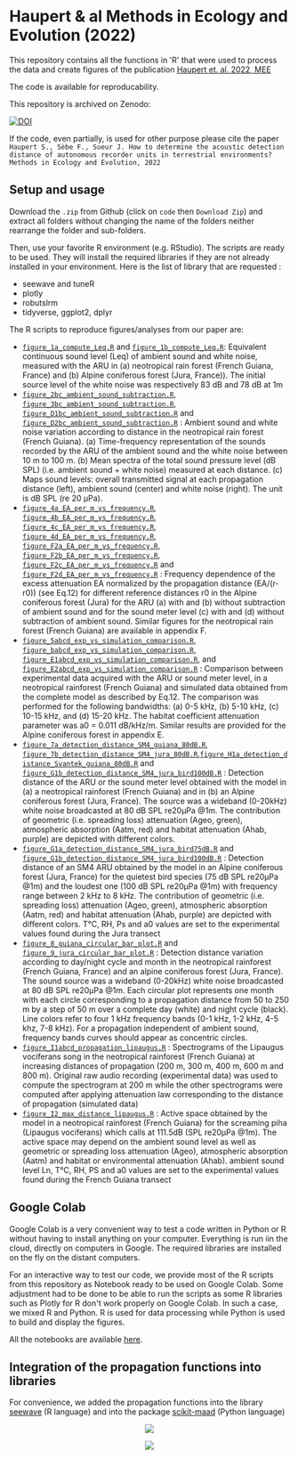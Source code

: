 # Haupert & al Methods in Ecology and Evolution (2022)

This repository contains all the functions in 'R' that were used to process the data and create figures of the publication 
[Haupert et. al. 2022, MEE](https://www.to.be.defined.fr)

The code is available for reproducability.

This repository is archived on Zenodo:

[![DOI](https://zenodo.org/badge/DOI/XXXX/zenodo.XXXXXX.svg)](https://doi.org/10.5281/zenodo.3530203)

If the code, even partially, is used for other purpose please cite the paper `Haupert S., Sèbe F., Sueur J. How to determine the acoustic detection 
distance of autonomous recorder units in terrestrial environments? Methods in Ecology and Evolution, 2022`

## Setup and usage

Download the `.zip` from Github (click on `code` then `Download Zip`) and extract all folders without changing the name of the folders neither rearrange the folder
and sub-folders.

Then, use your favorite R environment (e.g. RStudio). The scripts are ready to be used. They will install the required libraries if they are not already installed
in your environment. Here is the list of library that are requested :
* seewave and tuneR
* plotly
* robutslrm
* tidyverse, ggplot2, dplyr

The R scripts to reproduce figures/analyses from our paper are:
 
* [`figure_1a_compute_Leq.R`](https://github.com/shaupert/haupert_MEE_2022/blob/master/scripts/figure_1a_compute_Leq.R) and [`figure_1b_compute_Leq.R`](https://github.com/shaupert/haupert_MEE_2022/blob/master/scripts/figure_1b_compute_Leq.R): Equivalent continuous sound level (Leq) of ambient sound and white noise, measured with the ARU in (a) neotropical rain forest (French Guiana, France) and (b) Alpine coniferous forest (Jura, France)). The initial source level of the white noise was respectively 83 dB and 78 dB at 1m
* [`figure_2bc_ambient_sound_subtraction.R`](https://github.com/shaupert/haupert_MEE_2022/blob/master/scripts/figure_2bc_ambient_sound_subtraction.R), [`figure_3bc_ambient_sound_subtraction.R`](https://github.com/shaupert/haupert_MEE_2022/blob/master/scripts/figure_3bc_ambient_sound_subtraction.R), [`figure_D1bc_ambient_sound_subtraction.R`](https://github.com/shaupert/haupert_MEE_2022/blob/master/scripts/figure_D1bc_ambient_sound_subtraction.R) and [`figure_D2bc_ambient_sound_subtraction.R`](https://github.com/shaupert/haupert_MEE_2022/blob/master/scripts/figure_D2bc_ambient_sound_subtraction.R) : Ambient sound and white noise variation according to distance in the neotropical rain forest (French Guiana). (a) Time-frequency representation of the sounds recorded by the ARU of the ambient sound and the white noise between 10 m to 100 m. (b) Mean spectra of the total sound pressure level (dB SPL) (i.e. ambient sound + white noise) measured at each distance. (c) Maps sound levels: overall transmitted signal at each propagation distance (left),  ambient sound (center) and white noise (right). The unit is dB SPL (re 20 µPa).
* [`figure_4a_EA_per_m_vs_frequency.R`](https://github.com/shaupert/haupert_MEE_2022/blob/master/scripts/figure_4a_EA_per_m_vs_frequency.R), [`figure_4b_EA_per_m_vs_frequency.R`](https://github.com/shaupert/haupert_MEE_2022/blob/master/scripts/figure_4b_EA_per_m_vs_frequency.R), [`figure_4c_EA_per_m_vs_frequency.R`](https://github.com/shaupert/haupert_MEE_2022/blob/master/scripts/figure_4c_EA_per_m_vs_frequency.R), [`figure_4d_EA_per_m_vs_frequency.R`](https://github.com/shaupert/haupert_MEE_2022/blob/master/scripts/figure_4d_EA_per_m_vs_frequency.R), [`figure_F2a_EA_per_m_vs_frequency.R`](https://github.com/shaupert/haupert_MEE_2022/blob/master/scripts/figure_F2a_EA_per_m_vs_frequency.R), [`figure_F2b_EA_per_m_vs_frequency.R`](https://github.com/shaupert/haupert_MEE_2022/blob/master/scripts/figure_F2b_EA_per_m_vs_frequency.R), [`figure_F2c_EA_per_m_vs_frequency.R`](https://github.com/shaupert/haupert_MEE_2022/blob/master/scripts/figure_F2c_EA_per_m_vs_frequency.R) and [`figure_F2d_EA_per_m_vs_frequency.R`](https://github.com/shaupert/haupert_MEE_2022/blob/master/scripts/figure_F2d_EA_per_m_vs_frequency.R) : Frequency dependence of the excess attenuation EA normalized by the propagation distance (EA/(r-r0)) (see Eq.12) for different reference distances r0 in the Alpine coniferous forest (Jura) for the ARU (a) with and (b) without subtraction of ambient sound and for the sound meter level (c) with and (d) without subtraction of ambient sound. Similar figures for the neotropical rain forest (French Guiana) are available in appendix F.
* [`figure_5abcd_exp_vs_simulation_comparison.R`](https://github.com/shaupert/haupert_MEE_2022/blob/master/scripts/figure_5abcd_exp_vs_simulation_comparison.R), [`figure_babcd_exp_vs_simulation_comparison.R`](https://github.com/shaupert/haupert_MEE_2022/blob/master/scripts/figure_babcd_exp_vs_simulation_comparison.R), [`figure_E1abcd_exp_vs_simulation_comparison.R`](https://github.com/shaupert/haupert_MEE_2022/blob/master/scripts/figure_E1abcd_exp_vs_simulation_comparison.R), and [`figure_E2abcd_exp_vs_simulation_comparison.R`](https://github.com/shaupert/haupert_MEE_2022/blob/master/scripts) : Comparison between experimental data acquired with the ARU or sound meter level, in a neotropical rainforest (French Guiana) and simulated data obtained from the complete model as described by Eq.12. The comparison was performed for the following bandwidths: (a) 0-5 kHz, (b) 5-10 kHz, (c) 10-15 kHz, and (d) 15-20 kHz. The habitat coefficient attenuation parameter was a0 = 0.011 dB/kHz/m. Similar results are provided for the Alpine coniferous forest in appendix E.
* [`figure_7a_detection_distance_SM4_guiana_80dB.R`](https://github.com/shaupert/haupert_MEE_2022/blob/master/scripts/figure_7a_detection_distance_SM4_guiana_80dB.R), [`figure_7b_detection_distance_SM4_jura_80dB.R`](https://github.com/shaupert/haupert_MEE_2022/blob/master/scripts/figure_7b_detection_distance_SM4_jura_80dB.R),[`figure_H1a_detection_distance_Svantek_guiana_80dB.R`](https://github.com/shaupert/haupert_MEE_2022/blob/master/scripts/figure_H1a_detection_distance_Svantek_guiana_80dB.R) and [`figure_G1b_detection_distance_SM4_jura_bird100dB.R`](https://github.com/shaupert/haupert_MEE_2022/blob/master/scripts/figure_G1b_detection_distance_SM4_jura_bird100dB.R) :  Detection distance of the ARU or the sound meter level obtained with the model in (a) a neotropical rainforest (French Guiana) and in (b) an Alpine coniferous forest (Jura, France). The source was a wideband (0-20kHz) white noise broadcasted at 80 dB SPL re20µPa @1m. The contribution of geometric (i.e. spreading loss) attenuation (Ageo, green), atmospheric absorption (Aatm, red) and habitat attenuation (Ahab, purple) are depicted with different colors.
* [`figure_G1a_detection_distance_SM4_jura_bird75dB.R`](https://github.com/shaupert/haupert_MEE_2022/blob/master/scripts/figure_G1a_detection_distance_SM4_jura_bird75dB.R) and [`figure_G1b_detection_distance_SM4_jura_bird100dB.R`](https://github.com/shaupert/haupert_MEE_2022/blob/master/scripts/figure_G1b_detection_distance_SM4_jura_bird100dB.R) : Detection distance of an SM4 ARU obtained by the model in an Alpine coniferous forest (Jura, France) for the quietest bird species (75 dB SPL re20µPa @1m) and the loudest one (100 dB SPL re20µPa @1m) with frequency range between 2 kHz to 8 kHz. The contribution of geometric (i.e. spreading loss) attenuation (Ageo, green), atmospheric absorption (Aatm, red) and habitat attenuation (Ahab, purple) are depicted with different colors. T°C, RH, Ps and a0 values are set to the experimental values found during the Jura transect
* [`figure_8_guiana_circular_bar_plot.R`](https://github.com/shaupert/haupert_MEE_2022/blob/master/scripts/figure_8_guiana_circular_bar_plot.R) and [`figure_9_jura_circular_bar_plot.R`](https://github.com/shaupert/haupert_MEE_2022/blob/master/scripts/figure_9_jura_circular_bar_plot.R) : Detection distance variation according to day/night cycle and month in the neotropical rainforest (French Guiana, France) and an alpine coniferous forest (Jura, France). The sound source was a wideband (0-20kHz) white noise broadcasted at 80 dB SPL re20µPa @1m. Each circular plot represents one month with each circle corresponding to a propagation distance from 50 to 250 m by a step of 50 m over a complete day (white) and night cycle (black). Line colors refer to four 1 kHz frequency bands (0-1 kHz, 1-2 kHz, 4-5 khz, 7-8 kHz). For a propagation independent of ambient sound, frequency bands curves should appear as concentric circles.
* [`figure_I1abcd_propagation_lipaugus.R`](https://github.com/shaupert/haupert_MEE_2022/blob/master/scripts/figure_I1abcd_propagation_lipaugus.R) : Spectrograms of the Lipaugus vociferans song in the neotropical rainforest (French Guiana) at increasing distances of propagation (200 m, 300 m, 400 m, 600 m and 800 m). Original raw audio recording (experimental data) was used to compute the spectrogram at 200 m while the other spectrograms were computed after applying attenuation law corresponding to the distance of propagation (simulated data)
* [`figure_I2_max_distance_lipaugus.R`](https://github.com/shaupert/haupert_MEE_2022/blob/master/scripts/figure_I2_max_distance_lipaugus.R) : Active space obtained by the model in a neotropical rainforest (French Guiana) for the screaming piha (Lipaugus vociferans) which calls at 111.5dB (SPL re20µPa @1m). The active space may depend on the ambient sound level as well as geometric or spreading loss attenuation (Ageo), atmospheric absorption (Aatm) and habitat or environmental attenuation (Ahab). ambient sound level Ln, T°C, RH, PS and a0 values are set to the experimental values found during the French Guiana transect

## Google Colab

Google Colab is a very convenient way to test a code written in Python or R without having to install anything on your computer. Everything is run iin the cloud, directly on computers in Google. The required libraries are installed on the fly on the distant computers.

For an interactive way to test our code, we provide most of the R scripts from this repository as Notebook ready to be used on Google Colab. Some adjustment had 
to be done to be able to run the scripts as some R libraries such as Plotly for R don't work properly on Google Colab. In such a case, we mixed R and Python. R 
is used for data processing while Python is used to build and display the figures.

All the notebooks are available [here](https://drive.google.com/drive/folders/1p_xJDaCP2ynVswfaWJLCYIJLMLw9NRic?usp=sharing). 

## Integration of the propagation functions into libraries

For convenience, we added the propagation functions into the library [seewave](https://rug.mnhn.fr/seewave/)  (R language) and into the package [scikit-maad](https://scikit-maad.github.io/) (Python language)

<p align="center">
  <img src="https://rug.mnhn.fr/seewave/PICT/seewave_logo.png" />
</p>
<p align="center">
  <img src="https://scikit-maad.github.io/_images/maad_key_visual_black.png" />
</p>


